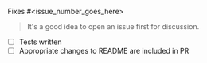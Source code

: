 Fixes #<issue_number_goes_here>

> It's a good idea to open an issue first for discussion.

- [ ] Tests written
- [ ] Appropriate changes to README are included in PR
